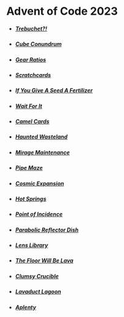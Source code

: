 # Advent of Code 2023

* ##### [Trebuchet?!](https://github.com/iliyaYanev/advent-of-code-2023/tree/master/src/main/java/day_01)
* ##### [Cube Conundrum](https://github.com/iliyaYanev/advent-of-code-2023/tree/master/src/main/java/day_02)
* ##### [Gear Ratios](https://github.com/iliyaYanev/advent-of-code-2023/tree/master/src/main/java/day_03)
* ##### [Scratchcards](https://github.com/iliyaYanev/advent-of-code-2023/tree/master/src/main/java/day_04)
* ##### [If You Give A Seed A Fertilizer](https://github.com/iliyaYanev/advent-of-code-2023/tree/master/src/main/java/day_05)
* ##### [Wait For It](https://github.com/iliyaYanev/advent-of-code-2023/tree/master/src/main/java/day_06)
* ##### [Camel Cards](https://github.com/iliyaYanev/advent-of-code-2023/tree/master/src/main/java/day_07)
* ##### [Haunted Wasteland](https://github.com/iliyaYanev/advent-of-code-2023/tree/master/src/main/java/day_08)
* ##### [Mirage Maintenance](https://github.com/iliyaYanev/advent-of-code-2023/tree/master/src/main/java/day_09)
* ##### [Pipe Maze](https://github.com/iliyaYanev/advent-of-code-2023/tree/master/src/main/java/day_10)
* ##### [Cosmic Expansion](https://github.com/iliyaYanev/advent-of-code-2023/tree/master/src/main/java/day_11)
* ##### [Hot Springs](https://github.com/iliyaYanev/advent-of-code-2023/tree/master/src/main/java/day_12)
* ##### [Point of Incidence](https://github.com/iliyaYanev/advent-of-code-2023/tree/master/src/main/java/day_13)
* ##### [Parabolic Reflector Dish](https://github.com/iliyaYanev/advent-of-code-2023/tree/master/src/main/java/day_14)
* ##### [Lens Library](https://github.com/iliyaYanev/advent-of-code-2023/tree/master/src/main/java/day_15)
* ##### [The Floor Will Be Lava](https://github.com/iliyaYanev/advent-of-code-2023/tree/master/src/main/java/day_16)
* ##### [Clumsy Crucible](https://github.com/iliyaYanev/advent-of-code-2023/tree/master/src/main/java/day_17)
* ##### [Lavaduct Lagoon](https://github.com/iliyaYanev/advent-of-code-2023/tree/master/src/main/java/day_18)
* ##### [Aplenty](https://github.com/iliyaYanev/advent-of-code-2023/tree/master/src/main/java/day_19)
